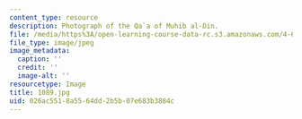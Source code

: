 ```yaml
---
content_type: resource
description: Photograph of the Qa`a of Muhib al-Din.
file: /media/https%3A/open-learning-course-data-rc.s3.amazonaws.com/4-615-the-architecture-of-cairo-spring-2002/026ac5518a5564dd2b5b07e683b3884c_1089.jpg
file_type: image/jpeg
image_metadata:
  caption: ''
  credit: ''
  image-alt: ''
resourcetype: Image
title: 1089.jpg
uid: 026ac551-8a55-64dd-2b5b-07e683b3884c
---
```

